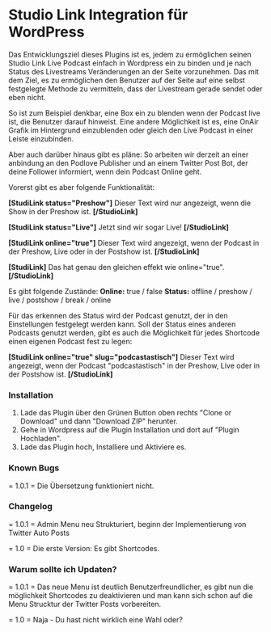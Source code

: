 # Studio Link Integration für WordPress

Das Entwicklungsziel dieses Plugins ist es, jedem zu ermöglichen seinen Studio Link Live Podcast einfach in Wordpress ein zu binden und je nach Status des Livestreams Veränderungen an der Seite vorzunehmen.
Das mit dem Ziel, es zu ermöglichen den Benutzer auf der Seite auf eine selbst festgelegte Methode zu vermitteln, dass der Livestream gerade sendet oder eben nicht.

So ist zum Beispiel denkbar, eine Box ein zu blenden wenn der Podcast live ist, die Benutzer darauf hinweist.
Eine andere Möglichkeit ist es, eine OnAir Grafik im Hintergrund einzublenden oder gleich den Live Podcast in einer Leiste einzubinden.

Aber auch darüber hinaus gibt es pläne: So arbeiten wir derzeit an einer anbindung an den Podlove Publisher und an einem Twitter Post Bot, der deine Follower informiert, wenn dein Podcast Online geht.

Vorerst gibt es aber folgende Funktionalität:

**[StudiLink status="Preshow"]**
Dieser Text wird nur angezeigt, wenn die Show in der Preshow ist.
**[/StudioLink]**

**[StudiLink status="Live"]**
Jetzt sind wir sogar Live!
**[/StudioLink]**

**[StudiLink online="true"]**
Dieser Text wird angezeigt, wenn der Podcast in der Preshow, Live oder in der Postshow ist.
**[/StudioLink]**

**[StudiLink]**
Das hat genau den gleichen effekt wie online="true".
**[/StudioLink]**

Es gibt folgende Zustände:
**Online:** true / false
**Status:** offline / preshow / live / postshow / break / online

Für das erkennen des Status wird der Podcast genutzt, der in den Einstellungen festgelegt werden kann.
Soll der Status eines anderen Podcasts genutzt werden, gibt es auch die Möglichkeit für jedes Shortcode einen eigenen Podcast fest zu legen:

**[StudiLink online="true" slug="podcastastisch"]**
Dieser Text wird angezeigt, wenn der Podcast "podcastastisch" in der Preshow, Live oder in der Postshow ist.
**[/StudioLink]**


### Installation

1. Lade das Plugin über den Grünen Button oben rechts "Clone or Download" und dann "Download ZIP" herunter.
2. Gehe in Wordpress auf die Plugin Installation und dort auf "Plugin Hochladen".
3. Lade das Plugin hoch, Installiere und Aktiviere es.

### Known Bugs
= 1.0.1 =
Die Übersetzung funktioniert nicht.

### Changelog
= 1.0.1 =
Admin Menu neu Strukturiert, beginn der Implementierung von Twitter Auto Posts

= 1.0 =
Die erste Version: Es gibt Shortcodes.

### Warum sollte ich Updaten?

= 1.0.1 =
Das neue Menu ist deutlich Benutzerfreundlicher, es gibt nun die möglichkeit Shortcodes zu deaktivieren und man kann sich schon auf die Menu Strucktur der Twitter Posts vorbereiten.

= 1.0 =
Naja - Du hast nicht wirklich eine Wahl oder?
